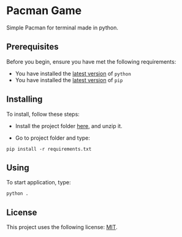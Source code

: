 # Pacman Game
Simple Pacman for terminal made in python.

## Prerequisites

Before you begin, ensure you have met the following requirements:
<!--- These are just example requirements. Add, duplicate or remove as required --->
* You have installed the [latest version](https://www.python.org/downloads/) of `python`
* You have installed the [latest version](https://pip.pypa.io/en/stable/installing/#upgrading-pip) of `pip`  

## Installing

To install, follow these steps:

* Install the project folder [here](https://github.com/go4Mor4/Pacman_Game/archive/refs/heads/main.zip), and unzip it.

* Go to project folder and type:
```
pip install -r requirements.txt
```
## Using

To start application, type:

```
python .
```

## License

This project uses the following license: [MIT](https://github.com/go4Mor4/time-calculator/blob/main/LICENSE).
